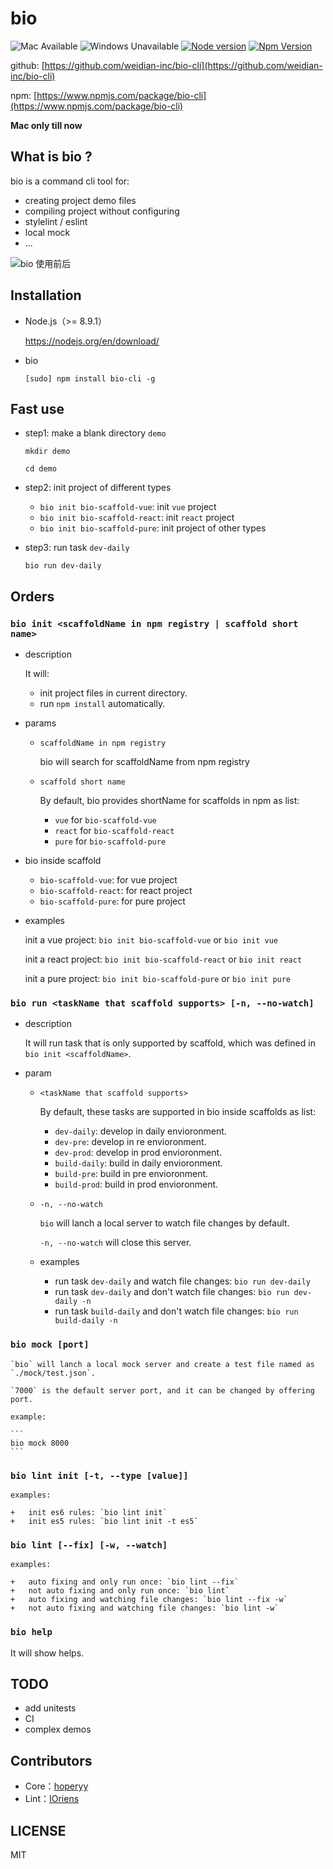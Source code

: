 # bio

![Mac Available](https://img.shields.io/badge/Mac-available-brightgreen.svg) ![Windows Unavailable](https://img.shields.io/badge/Windows-unavailable-red.svg) [![Node version](https://img.shields.io/badge/node-%3E%3D%208.9.1-brightgreen.svg)](http://nodejs.org/) [![Npm Version](https://img.shields.io/badge/npm-%3E%3D%205.5.1-brightgreen.svg)](https://www.npmjs.com/)

github: [https://github.com/weidian-inc/bio-cli](https://github.com/weidian-inc/bio-cli)

npm: [https://www.npmjs.com/package/bio-cli](https://www.npmjs.com/package/bio-cli)

**Mac only till now**

## What is bio ?

bio is a command cli tool for:

+   creating project demo files
+   compiling project without configuring
+   stylelint / eslint
+   local mock
+   ...

![bio 使用前后](https://user-images.githubusercontent.com/5757051/37277015-6eb4c890-261e-11e8-8c2b-500e6eff3295.png)

## Installation

+   Node.js（>= 8.9.1）

    https://nodejs.org/en/download/

+   bio

    ```
    [sudo] npm install bio-cli -g
    ```

## Fast use

+   step1: make a blank directory `demo`

    ```
    mkdir demo

    cd demo
    ```
    
+   step2: init project of different types

    +   `bio init bio-scaffold-vue`: init `vue` project
    +   `bio init bio-scaffold-react`: init `react` project
    +   `bio init bio-scaffold-pure`: init project of other types
    
+   step3: run task `dev-daily`
    
    ```
    bio run dev-daily
    ```

## Orders

### `bio init <scaffoldName in npm registry | scaffold short name>`

+   description

    It will:
    
    +   init project files in current directory.
    +   run `npm install` automatically.

+   params
    +   `scaffoldName in npm registry`

        bio will search for scaffoldName from npm registry

    +   `scaffold short name`

        By default, bio provides shortName for scaffolds in npm as list:

        +   `vue` for `bio-scaffold-vue`
        +   `react` for `bio-scaffold-react`
        +   `pure` for `bio-scaffold-pure`

+   bio inside scaffold

    +   `bio-scaffold-vue`: for vue project
    +   `bio-scaffold-react`: for react project
    +   `bio-scaffold-pure`: for pure project

+   examples

    init a vue project: `bio init bio-scaffold-vue` or `bio init vue`

    init a react project: `bio init bio-scaffold-react` or `bio init react`

    init a pure project: `bio init bio-scaffold-pure` or `bio init pure`

### `bio run <taskName that scaffold supports> [-n, --no-watch]`

+   description

    It will run task that is only supported by scaffold, which was defined in `bio init <scaffoldName>`.

+   param
    +   `<taskName that scaffold supports>`

        By default, these tasks are supported in bio inside scaffolds as list:

        +   `dev-daily`: develop in daily envioronment.
        +   `dev-pre`: develop in re envioronment.
        +   `dev-prod`: develop in prod envioronment.
        +   `build-daily`: build in daily envioronment.
        +   `build-pre`: build in pre envioronment.
        +   `build-prod`: build in prod envioronment.

    +   `-n, --no-watch`

        `bio` will lanch a local server to watch file changes by default.

        `-n, --no-watch` will close this server.

    +   examples

        +   run task `dev-daily` and watch file changes: `bio run dev-daily`
        +   run task `dev-daily` and don't watch file changes: `bio run dev-daily -n`
        +   run task `build-daily` and don't watch file changes: `bio run build-daily -n`
    
### `bio mock [port]`

    `bio` will lanch a local mock server and create a test file named as `./mock/test.json`.

    `7000` is the default server port, and it can be changed by offering port.

    example:

    ```
    bio mock 8000
    ```

### `bio lint init [-t, --type [value]]`

    examples:

    +   init es6 rules: `bio lint init`
    +   init es5 rules: `bio lint init -t es5`

### `bio lint [--fix] [-w, --watch]`

    examples:

    +   auto fixing and only run once: `bio lint --fix`
    +   not auto fixing and only run once: `bio lint`
    +   auto fixing and watching file changes: `bio lint --fix -w`
    +   not auto fixing and watching file changes: `bio lint -w`

### `bio help`

It will show helps.

## TODO

+   add unitests
+   CI
+   complex demos

## Contributors

+   Core：[hoperyy](https://github.com/hoperyy)
+   Lint：[IOriens](https://github.com/IOriens)

## LICENSE

MIT
